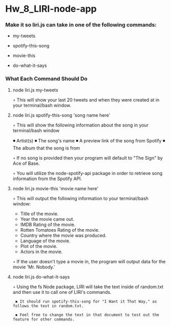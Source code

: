 # Hw_8_LIRI-node-app


### Make it so liri.js can take in one of the following commands:

  * my-tweets

  * spotify-this-song

  * movie-this

  * do-what-it-says


### What Each Command Should Do

  1. node liri.js my-tweets

      ◦ This will show your last 20 tweets and when they were created at in your terminal/bash window.


  2. node liri.js spotify-this-song 'song name here'

      ◦ This will show the following information about the song in your terminal/bash window

        ◾ Artist(s) 
        ◾ The song's name
        ◾ A preview link of the song from Spotify
        ◾ The album that the song is from

      ◦ If no song is provided then your program will default to "The Sign" by Ace of Base.

      ◦ You will utilize the node-spotify-api package in order to retrieve song information from the Spotify API.


  3. node liri.js movie-this 'movie name here'

      ◦ This will output the following information to your terminal/bash window:
        * Title of the movie.
        * Year the movie came out.
        * IMDB Rating of the movie.
        * Rotten Tomatoes Rating of the movie.
        * Country where the movie was produced.
        * Language of the movie.
        * Plot of the movie.
        * Actors in the movie.

      ◦ If the user doesn't type a movie in, the program will output data for the movie 'Mr. Nobody.'


4. node liri.js do-what-it-says

      ◦ Using the fs Node package, LIRI will take the text inside of random.txt and then use it to call one of      LIRI's commands.

        ◾ It should run spotify-this-song for "I Want it That Way," as follows the text in random.txt.

        ◾ Feel free to change the text in that document to test out the feature for other commands.



